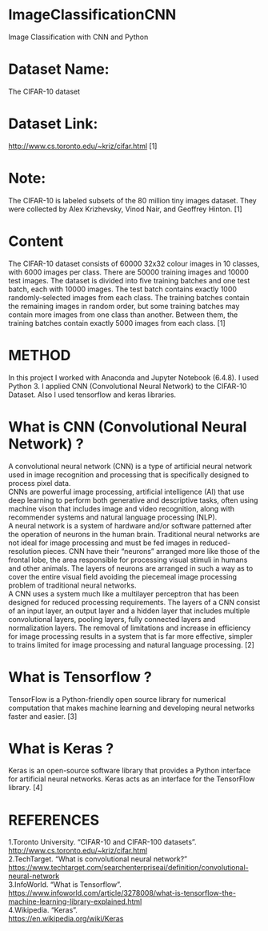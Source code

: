 # ImageClassificationCNN
Image Classification with CNN and Python
# Dataset Name: 
The CIFAR-10 dataset
# Dataset Link:
http://www.cs.toronto.edu/~kriz/cifar.html [1]
# Note:
The CIFAR-10 is labeled subsets of the 80 million tiny images dataset. They were collected by Alex Krizhevsky, Vinod Nair, and Geoffrey Hinton. [1]
# Content
The CIFAR-10 dataset consists of 60000 32x32 colour images in 10 classes, with 6000 images per class. There are 50000 training images and 10000 test images.
The dataset is divided into five training batches and one test batch, each with 10000 images. The test batch contains exactly 1000 randomly-selected images from each class. The training batches contain the remaining images in random order, but some training batches may contain more images from one class than another. Between them, the training batches contain exactly 5000 images from each class. [1]


# METHOD
In this project I worked with Anaconda and Jupyter Notebook (6.4.8). I used Python 3. I applied CNN (Convolutional Neural Network) to the CIFAR-10 Dataset. Also I used tensorflow and keras  libraries.

# What is CNN  (Convolutional Neural Network) ?
A convolutional neural network (CNN) is a type of artificial neural network used in image recognition and processing that is specifically designed to process pixel data. </br>
CNNs are powerful image processing, artificial intelligence (AI) that use deep learning to perform both generative and descriptive tasks, often using machine vison that includes image and video recognition, along with recommender systems and natural language processing (NLP). </br>
A neural network is a system of hardware and/or software patterned after the operation of neurons in the human brain. Traditional neural networks are not ideal for image processing and must be fed images in reduced-resolution pieces. CNN have their “neurons” arranged more like those of the frontal lobe, the area responsible for processing visual stimuli in humans and other animals. The layers of neurons are arranged in such a way as to cover the entire visual field avoiding the piecemeal image processing problem of traditional neural networks. </br>
A CNN uses a system much like a multilayer perceptron that has been designed for reduced processing requirements. The layers of a CNN consist of an input layer, an output layer and a hidden layer that includes multiple convolutional layers, pooling layers, fully connected layers and normalization layers. The removal of limitations and increase in efficiency for image processing results in a system that is far more effective, simpler to trains limited for image processing and natural language processing. [2]    
# What is Tensorflow ?
TensorFlow is a Python-friendly open source library for numerical computation that makes machine learning and developing neural networks faster and easier. [3]
# What is Keras ?
Keras is an open-source software library that provides a Python interface for artificial neural networks. Keras acts as an interface for the TensorFlow library. [4]

# REFERENCES
1.Toronto University. “CIFAR-10 and CIFAR-100 datasets”. </br>
http://www.cs.toronto.edu/~kriz/cifar.html </br>
2.TechTarget. “What is convolutional neural network?”  </br>
https://www.techtarget.com/searchenterpriseai/definition/convolutional-neural-network </br>
3.InfoWorld. “What is Tensorflow”.  </br>
https://www.infoworld.com/article/3278008/what-is-tensorflow-the-machine-learning-library-explained.html </br>
4.Wikipedia. “Keras”.  </br>
https://en.wikipedia.org/wiki/Keras </br>
